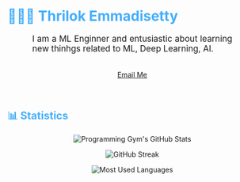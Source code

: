 <h1 style="color: #44AEFB;"> 👨🏻‍💻 Thrilok Emmadisetty</h1>


<p align:"center" style="text-align: justify; margin: 0 50px; font-size: 17px;" >
    I am a ML Enginner and entusiastic about learning new thinhgs related to ML, Deep Learning, AI.
<br>
<br>
<div align="center">

[Email Me](mailto:thrilokemmadisetty@protonmail.com)
</div>
</p>    
<br>
<!-- Languages and Tools -->



<!-- Statistics -->

<h2 style="color: #44AEFB">📊 Statistics</h2>

<!-- Begin Stats Cards -->
<!-- Resources:  -->
<!-- Github & Languages Stats: https://github.com/anuraghazra/github-readme-stats --> 
<!-- Streak Stats: https://github.com/denvercoder1/github-readme-streak-stats -->
<!-- Change the value after ?username= to your GitHub username. -->
<div class="stats" align="center">

![Programming Gym's GitHub Stats](https://github-readme-stats.vercel.app/api?username=Thrilok28021996&hide=stars&count_private=true&show_icons=true&theme=algolia&border_radius=20)

![GitHub Streak](https://streak-stats.demolab.com?user=Thrilok28021996&count_private=true&theme=algolia&border_radius=20)

![Most Used Languages](https://github-readme-stats.vercel.app/api/top-langs/?username=Thrilok28021996&layout=compact&show_icons=true&theme=algolia&border_radius=20)
</div>
<!--  End Stats Cards -->
